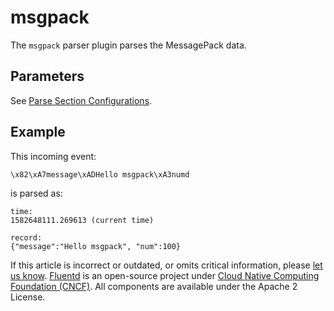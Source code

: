 # msgpack

The `msgpack` parser plugin parses the MessagePack data.

## Parameters

See [Parse Section Configurations](../configuration/parse-section.md).

## Example

This incoming event:

```text
\x82\xA7message\xADHello msgpack\xA3numd
```

is parsed as:

```text
time:
1582648111.269613 (current time)

record:
{"message":"Hello msgpack", "num":100}
```

If this article is incorrect or outdated, or omits critical information, please [let us know](https://github.com/fluent/fluentd-docs-gitbook/issues?state=open). [Fluentd](http://www.fluentd.org/) is an open-source project under [Cloud Native Computing Foundation \(CNCF\)](https://cncf.io/). All components are available under the Apache 2 License.

